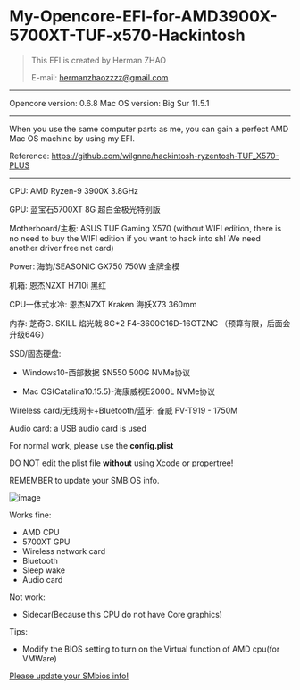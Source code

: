 # My-Opencore-EFI-for-AMD3900X-5700XT-TUF-x570-Hackintosh
> This EFI is created by Herman ZHAO
>
> E-mail: hermanzhaozzzz@gmail.com
>

---

Opencore version: 0.6.8
Mac OS version: Big Sur 11.5.1

---

When you use the same computer parts as me, you can gain a perfect AMD Mac OS machine by using my EFI.

Reference: https://github.com/wilgnne/hackintosh-ryzentosh-TUF_X570-PLUS

---

CPU: AMD Ryzen-9 3900X 3.8GHz

GPU: 蓝宝石5700XT 8G 超白金极光特别版

Motherboard/主板: ASUS TUF Gaming X570 (without WIFI edition, there is no need to buy the WIFI edition if you want to hack into sh! We need another driver free net card)

Power: 海韵/SEASONIC GX750 750W 金牌全模

机箱: 恩杰NZXT H710i 黑红

CPU一体式水冷: 恩杰NZXT Kraken 海妖X73 360mm

内存: 芝奇G. SKILL 焰光戟 8G*2 F4-3600C16D-16GTZNC （预算有限，后面会升级64G）

SSD/固态硬盘: 

- Windows10-西部数据 SN550 500G NVMe协议

- Mac OS(Catalina10.15.5)-海康威视E2000L NVMe协议

Wireless card/无线网卡+Bluetooth/蓝牙: 奋威 FV-T919 - 1750M 

Audio card: a USB audio card is used

For normal work, please use the **config.plist**

DO NOT edit the plist file **without** using Xcode or propertree!

REMEMBER to update your SMBIOS info.

![image](https://tva1.sinaimg.cn/large/007S8ZIlly1gfzdtspmblj30pc0okdkh.jpg)

Works fine:

- AMD CPU
- 5700XT GPU
- Wireless network card
- Bluetooth
- Sleep wake
- Audio card

Not work:

- Sidecar(Because this CPU do not have Core graphics)

Tips:
- Modify the BIOS setting to turn on the Virtual function of AMD cpu(for VMWare)

<u>Please update your SMbios info!</u>
